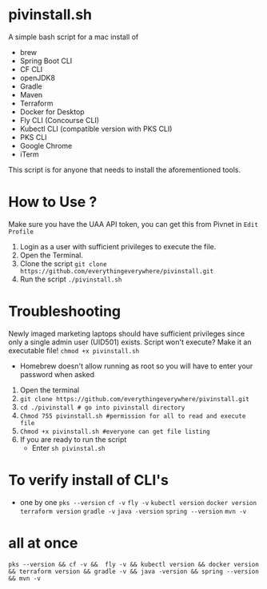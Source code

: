 # pivinstall.sh

A simple bash script for a mac install of
- brew
- Spring Boot CLI
- CF CLI
- openJDK8
- Gradle
- Maven
- Terraform
- Docker for Desktop
- Fly CLI (Concourse CLI)
- Kubectl CLI (compatible version with PKS CLI)
- PKS CLI
- Google Chrome
- iTerm

This script is for anyone that needs to install the aforementioned tools. 

# How to Use ?
Make sure you have the UAA API token, you can get this from Pivnet in `Edit Profile`
1. Login as a user with sufficient privileges to execute the file. 
2. Open the Terminal.
3. Clone the script `git clone https://github.com/everythingeverywhere/pivinstall.git`
4. Run the script `./pivinstall.sh`


# Troubleshooting
Newly imaged marketing laptops should have sufficient privileges since only a single admin user (UID501) exists.
Script won't execute? Make it an executable file! `chmod +x pivinstall.sh`

- Homebrew doesn't allow running as root so you will have to enter your password when asked

1. Open the terminal
2. `git clone https://github.com/everythingeverywhere/pivinstall.git`
4. `cd ./pivinstall # go into pivinstall directory`
5. `Chmod 755 pivinstall.sh #permission for all to read and execute file `
6. `Chmod +x pivinstall.sh #everyone can get file listing`
7. If you are ready to run the script 
    - Enter `sh pivinstal.sh` 

# To verify install of CLI's 
- one by one
`pks --version`
`cf -v`
`fly -v`
`kubectl version`
`docker version`
`terraform version`
`gradle -v`
`java -version`
`spring --version`
`mvn -v`

# all at once
`pks --version && cf -v &&  fly -v && kubectl version && docker version && terraform version && gradle -v && java -version && spring --version && mvn -v`
